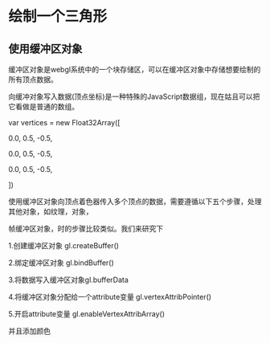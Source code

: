 # 绘制一个三角形

## 使用缓冲区对象

缓冲区对象是webgl系统中的一个块存储区，可以在缓冲区对象中存储想要绘制的所有顶点数据。

向缓冲对象写入数据(顶点坐标)是一种特殊的JavaScript数据组，现在姑且可以把它看做是普通的数组。

var vertices = new Float32Array([

  0.0, 0.5, -0.5,

  0.0, 0.5, -0.5,

  0.0, 0.5, -0.5,

])

使用缓冲区对象向顶点着色器传入多个顶点的数据，需要遵循以下五个步骤，处理其他对象，如纹理，对象，

帧缓冲区对象，时的步骤比较类似。我们来研究下

 1.创建缓冲区对象  gl.createBuffer()

2.绑定缓冲区对象 gl.bindBuffer()

3.将数据写入缓冲区对象gl.bufferData

4.将缓冲区对象分配给一个attribute变量 gl.vertexAttribPointer()

5.开启attribute变量 gl.enableVertexAttribArray()



并且添加颜色